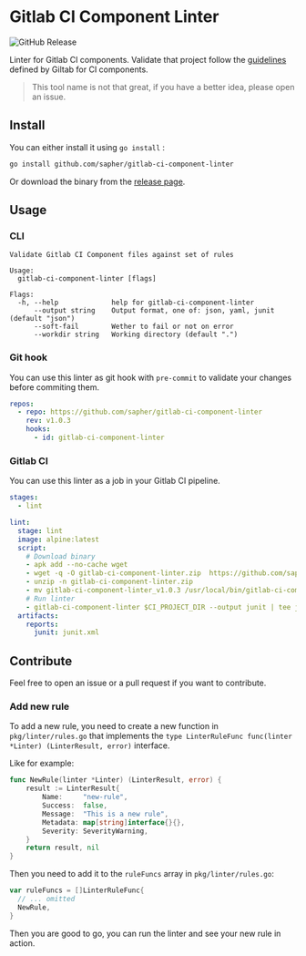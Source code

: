 # Gitlab CI Component Linter

![GitHub Release](https://img.shields.io/github/v/release/sapher/gitlab-ci-component-linter)

Linter for Gitlab CI components. Validate that project follow the [guidelines](https://docs.gitlab.com/ee/ci/components/#directory-structure) defined by Giltab for CI components.

> This tool name is not that great, if you have a better idea, please open an issue.

## Install

You can either install it using `go install` :

```bash
go install github.com/sapher/gitlab-ci-component-linter
```

Or download the binary from the [release page](https://github.com/sapher/gitlab-ci-component-linter/releases).

## Usage

### CLI

```
Validate Gitlab CI Component files against set of rules

Usage:
  gitlab-ci-component-linter [flags]

Flags:
  -h, --help             help for gitlab-ci-component-linter
      --output string    Output format, one of: json, yaml, junit (default "json")
      --soft-fail        Wether to fail or not on error
      --workdir string   Working directory (default ".")
```

### Git hook

You can use this linter as git hook with `pre-commit` to validate your changes before commiting them.

```yaml
repos:
  - repo: https://github.com/sapher/gitlab-ci-component-linter
    rev: v1.0.3
    hooks:
      - id: gitlab-ci-component-linter
```

### Gitlab CI

You can use this linter as a job in your Gitlab CI pipeline.

```yaml
stages:
  - lint

lint:
  stage: lint
  image: alpine:latest
  script:
    # Download binary
    - apk add --no-cache wget
    - wget -q -O gitlab-ci-component-linter.zip  https://github.com/sapher/gitlab-ci-component-linter/releases/download/v1.0.3/gitlab-ci-component-linter_1.0.1_linux_amd64.zip
    - unzip -n gitlab-ci-component-linter.zip
    - mv gitlab-ci-component-linter_v1.0.3 /usr/local/bin/gitlab-ci-component-linter
    # Run linter
    - gitlab-ci-component-linter $CI_PROJECT_DIR --output junit | tee junit.xml
  artifacts:
    reports:
      junit: junit.xml
```

## Contribute

Feel free to open an issue or a pull request if you want to contribute.

### Add new rule

To add a new rule, you need to create a new function in `pkg/linter/rules.go` that implements the `type LinterRuleFunc func(linter *Linter) (LinterResult, error)` interface.

Like for example:

```go
func NewRule(linter *Linter) (LinterResult, error) {
	result := LinterResult{
		Name:     "new-rule",
		Success:  false,
		Message:  "This is a new rule",
		Metadata: map[string]interface{}{},
		Severity: SeverityWarning,
	}
	return result, nil
}
```

Then you need to add it to the `ruleFuncs` array in `pkg/linter/rules.go`:

```go
var ruleFuncs = []LinterRuleFunc{
  // ... omitted
  NewRule,
}
```

Then you are good to go, you can run the linter and see your new rule in action.
